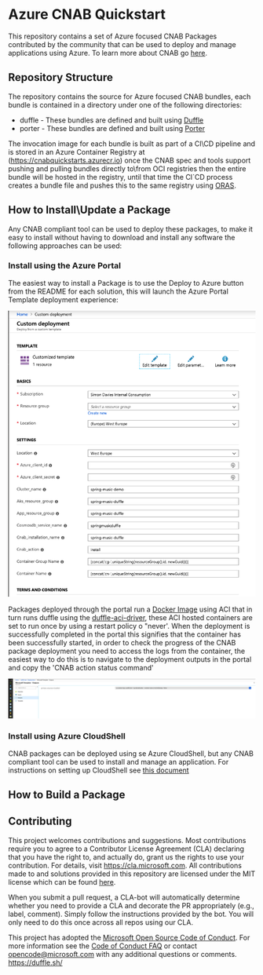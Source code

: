 # Azure CNAB Quickstart 

This repository contains a set of Azure focused CNAB Packages contributed by the community that can be used to deploy and manage applications using Azure. To learn more about CNAB go [here](https://cnab.io/).

## Repository Structure

The repository contains the source for Azure focused CNAB bundles, each bundle is contained in a directory under one of the following directories:

* duffle - These bundles are defined and built using [Duffle](https://duffle.sh/ 'The duffle website')
* porter - These bundles are defined and built using [Porter](https://porter.sh/ 'The porter website')

The invocation image for each bundle is built as part of a CI\CD pipeline and is stored in an Azure Container Registry at (https://cnabquickstarts.azurecr.io) once the CNAB spec and tools support pushing and pulling bundles directly to\from  OCI registries then the entire bundle will be hosted in the registry, until that time the CI`CD process creates a bundle file and pushes this to the same registry using [ORAS](https://github.com/deislabs/oras).

## How to Install\Update a Package

Any CNAB compliant tool can be used to deploy these packages, to make it easy to install without having to download and install any software the following approaches can be used:

### Install using the Azure Portal

The easiest way to install a Package is to use the Deploy to Azure button from the README for each solution, this will launch the Azure Portal Template deployment experience:

![portal-template-deployment](./images/portal-template-deployment.png)

Packages deployed through the portal run a [Docker Image](./client/duffle-aci-docker) using ACI that in turn runs duffle using the [duffle-aci-driver](https://github.com/deislabs/duffle-aci-driver), these ACI hosted containers are set to run once by using a restart policy o "never'. When the deployment is successfully completed in the portal this signifies that the container has been successfully started, in order to check the progress of the CNAB package deployment you need to access the logs from the container, the easiest way to do this is to navigate to the deployment outputs in the portal and copy the 'CNAB action status command'  

![portal-template-deployment-outputs](./images/portal-template-deployment-outputs.png)

### Install using Azure CloudShell

CNAB packages can be deployed using se Azure CloudShell, but any CNAB compliant tool can be used to install and manage an application. For instructions on setting up CloudShell see [this document](set_up_cloudshell.md) 


## How to Build a Package



## Contributing

This project welcomes contributions and suggestions.  Most contributions require you to agree to a
Contributor License Agreement (CLA) declaring that you have the right to, and actually do, grant us
the rights to use your contribution. For details, visit https://cla.microsoft.com. All contributions made to and solutions provided in this repository are licensed under the MIT license which can be found [here](LICENSE).

When you submit a pull request, a CLA-bot will automatically determine whether you need to provide
a CLA and decorate the PR appropriately (e.g., label, comment). Simply follow the instructions
provided by the bot. You will only need to do this once across all repos using our CLA.

This project has adopted the [Microsoft Open Source Code of Conduct](https://opensource.microsoft.com/codeofconduct/).
For more information see the [Code of Conduct FAQ](https://opensource.microsoft.com/codeofconduct/faq/) or
contact [opencode@microsoft.com](mailto:opencode@microsoft.com) with any additional questions or comments.
https://duffle.sh/
